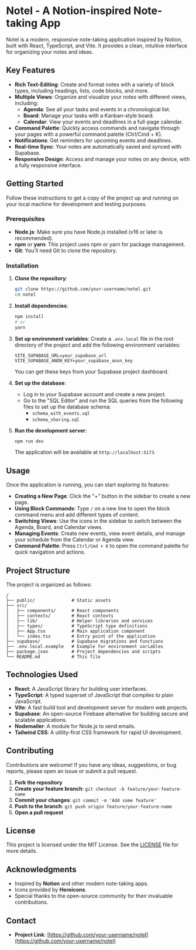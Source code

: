 # Notel - A Notion-inspired Note-taking App

Notel is a modern, responsive note-taking application inspired by Notion, built with React, TypeScript, and Vite. It provides a clean, intuitive interface for organizing your notes and ideas.

## Key Features

- **Rich Text-Editing**: Create and format notes with a variety of block types, including headings, lists, code blocks, and more.
- **Multiple Views**: Organize and visualize your notes with different views, including:
  - **Agenda**: See all your tasks and events in a chronological list.
  - **Board**: Manage your tasks with a Kanban-style board.
  - **Calendar**: View your events and deadlines in a full-page calendar.
- **Command Palette**: Quickly access commands and navigate through your pages with a powerful command palette (Ctrl/Cmd + K).
- **Notifications**: Get reminders for upcoming events and deadlines.
- **Real-time Sync**: Your notes are automatically saved and synced with Supabase.
- **Responsive Design**: Access and manage your notes on any device, with a fully responsive interface.

## Getting Started

Follow these instructions to get a copy of the project up and running on your local machine for development and testing purposes.

### Prerequisites

- **Node.js**: Make sure you have Node.js installed (v16 or later is recommended).
- **npm** or **yarn**: This project uses npm or yarn for package management.
- **Git**: You'll need Git to clone the repository.

### Installation

1. **Clone the repository**:
   ```bash
   git clone https://github.com/your-username/notel.git
   cd notel
   ```

2. **Install dependencies**:
   ```bash
   npm install
   # or
   yarn
   ```

3. **Set up environment variables**:
   Create a `.env.local` file in the root directory of the project and add the following environment variables:
   ```
   VITE_SUPABASE_URL=your_supabase_url
   VITE_SUPABASE_ANON_KEY=your_supabase_anon_key
   ```
   You can get these keys from your Supabase project dashboard.

4. **Set up the database**:
   - Log in to your Supabase account and create a new project.
   - Go to the "SQL Editor" and run the SQL queries from the following files to set up the database schema:
     - `schema_with_events.sql`
     - `schema_sharing.sql`

5. **Run the development server**:
   ```bash
   npm run dev
   ```
   The application will be available at `http://localhost:5173`.

## Usage

Once the application is running, you can start exploring its features:

- **Creating a New Page**: Click the "+" button in the sidebar to create a new page.
- **Using Block Commands**: Type `/` on a new line to open the block command menu and add different types of content.
- **Switching Views**: Use the icons in the sidebar to switch between the Agenda, Board, and Calendar views.
- **Managing Events**: Create new events, view event details, and manage your schedule from the Calendar or Agenda view.
- **Command Palette**: Press `Ctrl/Cmd + K` to open the command palette for quick navigation and actions.

## Project Structure

The project is organized as follows:

```
/
├── public/              # Static assets
├── src/
│   ├── components/      # React components
│   ├── contexts/        # React contexts
│   ├── lib/             # Helper libraries and services
│   ├── types/           # TypeScript type definitions
│   ├── App.tsx          # Main application component
│   └── index.tsx        # Entry point of the application
├── supabase/            # Supabase migrations and functions
├── .env.local.example   # Example for environment variables
├── package.json         # Project dependencies and scripts
└── README.md            # This file
```

## Technologies Used

- **React**: A JavaScript library for building user interfaces.
- **TypeScript**: A typed superset of JavaScript that compiles to plain JavaScript.
- **Vite**: A fast build tool and development server for modern web projects.
- **Supabase**: An open-source Firebase alternative for building secure and scalable applications.
- **Nodemailer**: A module for Node.js to send emails.
- **Tailwind CSS**: A utility-first CSS framework for rapid UI development.

## Contributing

Contributions are welcome! If you have any ideas, suggestions, or bug reports, please open an issue or submit a pull request.

1. **Fork the repository**
2. **Create your feature branch**: `git checkout -b feature/your-feature-name`
3. **Commit your changes**: `git commit -m 'Add some feature'`
4. **Push to the branch**: `git push origin feature/your-feature-name`
5. **Open a pull request**

## License

This project is licensed under the MIT License. See the [LICENSE](LICENSE) file for more details.

## Acknowledgments

- Inspired by **Notion** and other modern note-taking apps.
- Icons provided by **Heroicons**.
- Special thanks to the open-source community for their invaluable contributions.

## Contact

- **Project Link**: [https://github.com/your-username/notel](https://github.com/your-username/notel)

